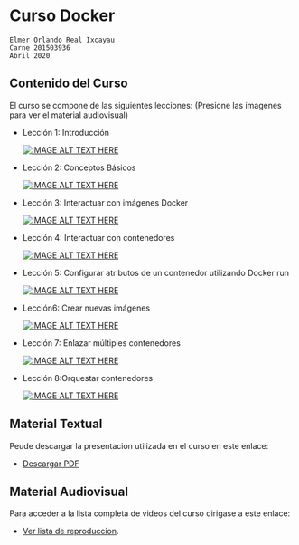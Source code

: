 # Curso Docker

```
Elmer Orlando Real Ixcayau
Carne 201503936
Abril 2020
```

## Contenido del Curso

El curso se compone de las siguientes lecciones: (Presione las imagenes para ver el material audiovisual)

- Lección 1: Introducción

   [![IMAGE ALT TEXT HERE](https://img.youtube.com/vi/yTcA1dr9FZs/0.jpg)](https://www.youtube.com/watch?v=yTcA1dr9FZs)

- Lección 2: Conceptos Básicos

   [![IMAGE ALT TEXT HERE](https://img.youtube.com/vi/c-6q4K792Ks/0.jpg)](https://www.youtube.com/watch?v=c-6q4K792Ks)

- Lección 3: Interactuar con imágenes Docker

   [![IMAGE ALT TEXT HERE](https://img.youtube.com/vi/z3cSg5gyzOc/0.jpg)](https://www.youtube.com/watch?v=z3cSg5gyzOc)

- Lección 4: Interactuar con contenedores

   [![IMAGE ALT TEXT HERE](https://img.youtube.com/vi/6lnhR1nOS78/0.jpg)](https://www.youtube.com/watch?v=6lnhR1nOS78)

- Lección 5: Configurar atributos de un contenedor utilizando Docker run  

   [![IMAGE ALT TEXT HERE](https://img.youtube.com/vi/5cdPrCFASjU/0.jpg)](https://www.youtube.com/watch?v=5cdPrCFASjU)

- Lección6: Crear nuevas imágenes 

   [![IMAGE ALT TEXT HERE](https://img.youtube.com/vi/-RKMbB4-huI/0.jpg)](https://www.youtube.com/watch?v=-RKMbB4-huI)

- Lección 7: Enlazar múltiples contenedores

   [![IMAGE ALT TEXT HERE](https://img.youtube.com/vi/_gUfz85GqaY/0.jpg)](https://www.youtube.com/watch?v=_gUfz85GqaY)

- Lección 8:Orquestar contenedores

   [![IMAGE ALT TEXT HERE](https://img.youtube.com/vi/Aq9hXpdTns0/0.jpg)](https://www.youtube.com/watch?v=Aq9hXpdTns0)

## Material Textual
Peude descargar la presentacion utilizada en el curso en este enlace:
- [Descargar PDF](https://github.com/ElmerReal/Tesis-201503936/raw/master/Docker/Tesis_201503936%20Curso%20Docker.pdf)

## Material Audiovisual
Para acceder a la lista completa de videos del curso dirigase a este enlace:
- [Ver lista de reproduccion](https://www.youtube.com/playlist?list=PLrKKA2ApdaaCy1xPGopTL4OreZ-w2kgQX).



